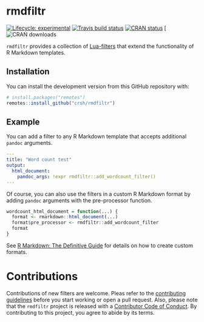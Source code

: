 
<!-- README.md is generated from README.Rmd. Please edit that file -->

# rmdfiltr

<!-- badges: start -->

[![Lifecycle:
experimental](https://img.shields.io/badge/lifecycle-experimental-orange.svg)](https://www.tidyverse.org/lifecycle/#experimental)
[![Travis build
status](https://travis-ci.org/crsh/rmdfiltr.svg?branch=master)](https://travis-ci.org/crsh/rmdfiltr)
[![CRAN
status](https://www.r-pkg.org/badges/version/rmdfiltr)](https://cran.r-project.org/package=rmdfiltr)
\[![CRAN
downloads](https://cranlogs.r-pkg.org/badges/last-month/rmdfiltr)
<!-- badges: end -->

`rmdfiltr` provides a collection of
[Lua-filters](https://pandoc.org/lua-filters.html) that extend the
functionality of R Markdown templates.

## Installation

<!--
You can install the released version of rmdfiltr from [CRAN](https://CRAN.R-project.org) with:

``` r
install.packages("rmdfiltr")
```
-->

You can install the development version from this GitHub repository
with:

``` r
# install.packages("remotes")
remotes::install_github("crsh/rmdfiltr")
```

## Example

You can add a filter to any R Markdown template that accepts additional
`pandoc` arguments.

``` yaml
---
title: "Word count test"
output:
  html_document:
    pandoc_args: !expr rmdfiltr::add_wordcount_filter()
---
```

Of course, you can also use the filters in a custom R Markdown format by
adding `pandoc` arguments with the pre-processor function.

``` r
wordcount_html_document = function(...) {
  format <- rmarkdown::html_document(...)
  format$pre_processor <- rmdfiltr::add_wordcount_filter
  format
}
```

See [R Markdown: The Definitive
Guide](https://bookdown.org/yihui/rmarkdown/new-formats.html) for
details on how to create custom formats.

# Contributions

Contributions of new filters are welcome. Pleas refer to the
[contributing
guidelines](https://github.com/crsh/rmdfiltr/blob/master/.github/CONTRIBUTING.md)
before you start working or open a pull request. Also, please note that
the `rmdfiltr` project is released with a [Contributor Code of
Conduct](https://github.com/crsh/rmdfiltr/blob/master/.github/CODE_OF_CONDUCT.md).
By contributing to this project, you agree to abide by its terms.
